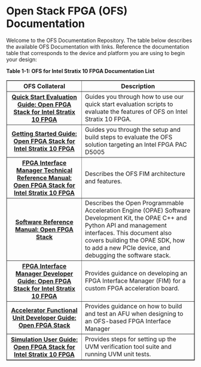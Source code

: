 # Open Stack FPGA (OFS) Documentation

Welcome to the OFS Documentation Repository.  The table below describes the available OFS Documentation with links.   Reference the documentation table that corresponds to the device and platform you are using to begin your design:


**Table 1-1: OFS for Intel Stratix 10 FPGA Documentation List**
<table border="1" width="100%">
	<col style="width:40%">
	<col style="width:60%">	
	<thead>
	<tr>
		<th>OFS Collateral</th>
		<th>Description</th>		
	</tr>
	</thead>
	<tbody>
	<tr>
		<th><a href="https://github.com/OFS/ofs.github.io/blob/main/hw/d5005/user_guides\ug_eval_ofs_d5005\ug_eval_script_ofs_d5005.md">Quick Start Evaluation Guide: Open FPGA Stack for Intel Stratix 10 FPGA</a></th>
		<td>Guides you through how to use our quick start evaluation scripts to evaluate the features of OFS on Intel Stratix 10 FPGA.</td>
	</tr>
	<tr>
		<th><a href="https://github.com/OFS/ofs.github.io/blob/main/hw/d5005/user_guides/ug_qs_ofs_d5005/ug_qs_ofs_d5005.md">Getting Started Guide: Open FPGA Stack for Intel Stratix 10 FPGA</a></th>
		<td>Guides you through the setup and build steps to evaluate the OFS solution targeting an Intel FPGA PAC D5005</td>
	</tr>
	<tr>
		<th><a href="https://github.com/OFS/ofs.github.io/blob/main/hw/d5005/reference_manuals/ofs_fim/mnl_fim_ofs_d5005.md">FPGA Interface Manager Technical Reference Manual: Open FPGA Stack for Intel Stratix 10 FPGA</a></th>
		<td>Describes the OFS FIM architecture and features. </td>
	</tr>
<tr>
		<th><a href="https://github.com/OFS/ofs.github.io/blob/main/hw/common/reference_manual/ofs_sw/mnl_sw_ofs.md">Software Reference Manual: Open FPGA Stack</a></th>
		<td>Describes the Open Programmable Acceleration Engine (OPAE) Software Development Kit, the OPAE C++ and Python API and management interfaces.  This document also covers building the OPAE SDK, how to add a new PCIe device, and debugging the software stack. </td>
	</tr>
	<tr>
		<th><a href="https://github.com/OFS/ofs.github.io/blob/main/hw/d5005/dev_guides/fim_dev/ug_dev_fim_ofs_d5005.md">FPGA Interface Manager Developer Guide: Open FPGA Stack for Intel Stratix 10 FPGA</a></th>
		<td>Provides guidance on developing an FPGA Interface Manager (FIM) for a custom FPGA acceleration board.</td>
	</tr>
	<tr>
		<th><a href="https://github.com/OFS/ofs.github.io/blob/main/hw/d5005/dev_guides/afu_dev/ug_dev_afu_d5005.md">Accelerator Functional Unit Developer Guide: Open FPGA Stack</a></th>
		<td>Provides guidance on how to build and test an AFU when designing to an OFS-based FPGA Interface Manager </td></tr>
<tr>
		<th><a href="https://github.com/OFS/ofs.github.io/blob/main/hw/d5005/user_guides/ug_sim_ofs_d5005/ug_sim_ofs_d5005.md">Simulation User Guide: Open FPGA Stack for Intel Stratix 10 FPGA</a></th>
		<td>Provides steps for setting up the UVM verification tool suite and running UVM unit tests.</td>
	</tr>
	</tbody>
</table>


<!-- **Table 1-1: OFS for Intel Agilex FPGA Documentation List**

<table border="1" width="100%">
	<col style="width:40%">
	<col style="width:60%">	
	<thead>
	<tr>
		<th>Intel OFS Collateral</th>
		<th>Description</th>		
	</tr>
	</thead>
	<tbody>
	<tr>
		<th><a href="https://github.com/otcshare/intel-ofs-docs/blob/main/n6000/user_guides/ofs_getting_started/ug_qs_ofs_n6000.md">Getting Started Guide: Open FPGA Stack for Intel Agilex FPGA</a></th>
		<td>Guides you through the setup and build steps to evaluate the OFS solution targeting an Intel N6001-PL FPGA SmartNIC Platform</td>
	</tr>
<tr>
		<th><a href="https://github.com/otcshare/intel-ofs-docs/blob/main/n6000/reference_manuals/ofs_fim/mnl_fim_ofs_n6000.md">FPGA Interface Manager Technical Reference Manual: Open FPGA Stack for Intel Agilex FPGA</a></th>
		<td>Describes the OFS FIM architecture and features. </td>
	</tr>
<tr>
		<th><a href="https://github.com/otcshare/intel-ofs-docs/blob/main/common/reference_manual/ofs_sw/mnl_sw_ofs.md">Software Reference Manual: Open FPGA Stack</a></th>
		<td>Describes the Open Programmable Acceleration Engine (OPAE) Software Development Kit, the OPAE C++ and Python API and management interfaces.  This document also covers building the OPAE SDK, how to add a new PCIe device, and debugging the software stack. </td>
	</tr>
	<tr>
		<th><a href="https://github.com/otcshare/intel-ofs-docs/blob/main/n6000/dev_guides/fim_dev/ug_dev_fim_ofs_n6000.md">FPGA Interface Manager Developer Guide: Intel Open Stack for Intel Agilex FPGA</a></th>
		<td>Provides guidance on developing an FPGA Interface Manager (FIM) for a custom FPGA acceleration board.</td>
	</tr>
<tr>
		<th><a href="https://github.com/otcshare/intel-ofs-docs/blob/main/n6000/user_guides/hps_developer/hps_developer_ug.md">Hard Processor System Software Developer Guide:OFS for Intel Agilex FPGAs</td><td>Describes the HPS configuration and software package for theOFS release targeting Intel Agilex OFS and guides you through the steps to build your own Yocto application image for HPS.
	</tr>
<tr>
		<th><a href="https://github.com/otcshare/intel-ofs-docs/blob/main/n6000/dev_guides/afu_dev/ug_dev_afu_ofs_n6000.md">Accelerator Functional Unit Developer Guide: Open FPGA Stack</a></th>
		<td>Provides guidance on how to build and test an AFU when designing to an OFS-based FPGA Interface Manager </td></tr>
<tr>
		<th><a href="https://github.com/otcshare/intel-ofs-docs/blob/main/n6000/user_guides/uvm_simulation/ug_sim_ofs_n6000.md">Simulation User Guide: Open FPGA Stack for Intel Agilex FPGA</a></th>
		<td>Provides steps for setting up the UVM verification tool suite and running UVM unit tests.</td>
	</tr>
	<tr>
		<th><a href="https://github.com/otcshare/intel-ofs-docs/blob/main/common/user_guides/ofs_hld/ug_hld_ofs.md">Intel OFS High Level (HLD) Getting Started User Guide</a></th>
		<td>Describes how to get started using OneAPI with the OFS FIM BSP.</td>
	</tr>
	<tr>
		<th><a href="https://github.com/otcshare/intel-ofs-docs/blob/main/common/reference_manual/ofs_hld/mnl_hld_ofs.md">Intel OFS High Level Design(HLD) Shim Reference Manual</a></th>
		<td>Describes how to use the provided shim for OFS for creating your custom OneAPI board support package.</td>
	</tr>
	</tbody>
</table>
-->